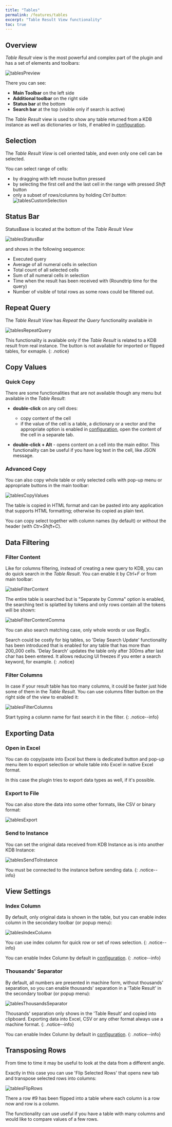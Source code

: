 ```yaml
---
title: "Tables"
permalink: /features/tables
excerpt: "Table Result View functionality"
toc: true
---
```


## Overview

_Table Result_ view is the most powerful and complex part of the plugin and has a set of elements and toolbars:

![tablesPreview](/assets/images/features/tables/tablesPreview.png)

There you can see:

- **Main Toolbar** on the left side
- **Additional toolbar** on the right side
- **Status bar** at the bottom
- **Search bar** at the top (visible only if search is active)

The _Table Result_ view is used to show any table returned from a KDB instance as well as dictionaries or lists, if
enabled in [configuration](/settings/options).

## Selection

The _Table Result View_ is cell oriented table, and even only one cell can be selected.

You can select range of cells:

- by dragging with left mouse button pressed
- by selecting the first cell and the last cell in the range with pressed _Shift_ button
- only a subset of rows/columns by holding _Ctrl button_:<br>
  ![tablesCustomSelection](/assets/images/features/tables/tablesCustomSelection.png)

## Status Bar

StatusBase is located at the bottom of the _Table Result View_

![tablesStatusBar](/assets/images/features/tables/tablesStatusBar.png)

and shows in the following sequence:

- Executed query
- Average of all numeral cells in selection
- Total count of all selected cells
- Sum of all numeral cells in selection
- Time when the result has been received with (Roundtrip time for the query)
- Number of visible of total rows as some rows could be filtered out.

## Repeat Query

The _Table Result View_ has _Repeat the Query_ functionality available in

![tablesRepeatQuery](/assets/images/features/tables/tablesRepeatQuery.png)

This functionality is available only if the _Table Result_ is related to a KDB result from real instance. The button is
not available for imported or flipped tables, for exmaple.
{: .notice}

## Copy Values

### Quick Copy

There are some functionalities that are not available though any menu but available in the _Table Result_:

- **double-click** on any cell does:
    - copy content of the cell
    - if the value of the cell is a table, a dictionary or a vector and the appropriate option is enabled
      in [configuration](/settings/options), open the content of the cell in a separate tab.

- **double-click + Alt** - opens content on a cell into the main editor.
  This functionality can be useful if you have log
  text in the cell, like JSON message.

### Advanced Copy

You can also copy whole table or only selected cells with pop-up menu or appropriate buttons in the main toolbar:

![tablesCopyValues](/assets/images/features/tables/tablesCopyValues.png)

The table is copied in HTML format and can be pasted into any application that supports HTML formatting; otherwise its
copied as plain text.

You can copy select together with column names (by default) or without the header (with _Ctr+Shift+C_).

## Data Filtering

### Filter Content

Like for columns filtering, instead of creating a new query to KDB, you can do quick search in the _Table Result_. You can
enable it by _Ctrl+F_ or from main toolbar:

![tableFilterContent](/assets/images/features/tables/tableFilterContent.png)

The entire table is searched but is "Separate by Comma" option is enabled, the searching text is splatted by tokens and 
only rows contain all the tokens will be shown:

![tableFilterContentComma](/assets/images/features/tables/tableFilterContentComma.png)

You can also search matching case, only whole words or use RegEx.

Search could be costly for big tables, so 'Delay Search Update' functionality has been introduced that is enabled
for any table that has more than 200_000 cells.
'Delay Search' updates the table only after 300ms after last char has been entered. It allows reducing UI freezes if
you enter a search keyword, for example.
{: .notice}

### Filter Columns

In case if your result table has too many columns, it could be faster just hide some of them in the _Table Result_.
You can use columns filter button on the right side of the view to enabled it:

![tablesFilterColumns](/assets/images/features/tables/tablesFilterColumns.png)

Start typing a column name for fast search it in the filter.
{: .notice--info}

## Exporting Data

### Open in Excel

You can do copy/paste into Excel but there is dedicated button and pop-up menu item to export selection or whole table
into Excel in native Excel format.

In this case the plugin tries to export data types as well, if it's possible.

### Export to File

You can also store the data into some other formats, like CSV or binary format:

![tablesExport](/assets/images/features/tables/tablesExport.png)

### Send to Instance

You can set the original data received from KDB Instance as is into another KDB Instance:

![tablesSendToInstance](/assets/images/features/tables/tablesSendToInstance.png)

You must be connected to the instance before sending data.
{: .notice--info}

## View Settings

### Index Column

By default, only original data is shown in the table, but you can enable index column in the secondary toolbar (or popup
menu):

![tablesIndexColumn](/assets/images/features/tables/tablesIndexColumn.png)

You can use index column for quick row or set of rows selection.
{: .notice--info}

You can enable Index Column by default in [configuration](/settings/options).
{: .notice--info}

### Thousands' Separator

By default, all numbers are presented in machine form, without thousands' separation, so you can enable thousands'
separation in a 'Table Result' in the secondary toolbar (or popup menu):

![tablesThousandsSeparator](/assets/images/features/tables/tablesThousandsSeparator.png)

Thousands' separation only shows in the 'Table Result' and copied into clipboard. Exporting data into Excel, CSV or any
other format always use a machine format.
{: .notice--info}

You can enable Index Column by default in [configuration](/settings/options).
{: .notice--info}

## Transposing Rows

From time to time it may be useful to look at the data from a different angle.

Exactly in this case you can use 'Flip Selected Rows' that opens new tab and transpose selected rows into columns:

![tablesFlipRows](/assets/images/features/tables/tablesFlipRows.png)

There a row #9 has been flipped into a table where each column is a row now and row is a column.

The functionality can use useful if you have a table with many columns and would like to compare values of a few rows.
